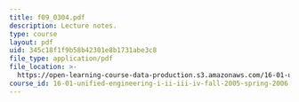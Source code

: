 ```yaml
---
title: f09_0304.pdf
description: Lecture notes.
type: course
layout: pdf
uid: 345c18f1f9b58b42301e8b1731abe3c8
file_type: application/pdf
file_location: >-
  https://open-learning-course-data-production.s3.amazonaws.com/16-01-unified-engineering-i-ii-iii-iv-fall-2005-spring-2006/345c18f1f9b58b42301e8b1731abe3c8_f09_0304.pdf
course_id: 16-01-unified-engineering-i-ii-iii-iv-fall-2005-spring-2006
---
```

